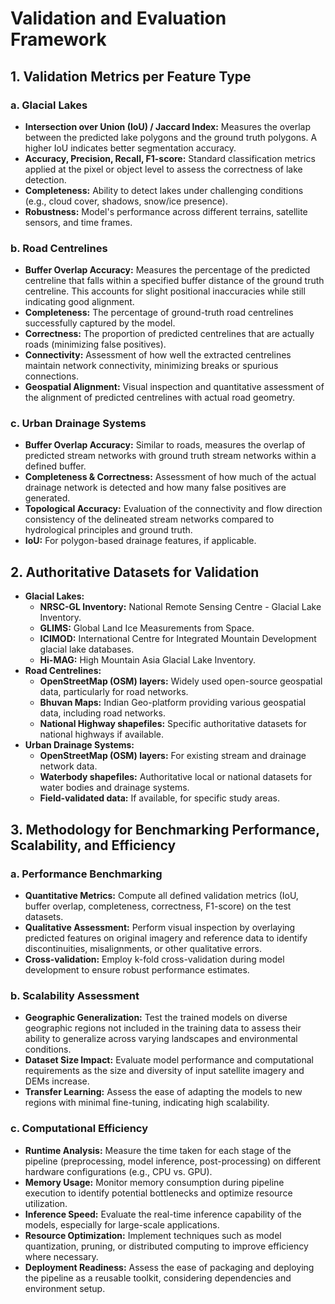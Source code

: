 
# Validation and Evaluation Framework

## 1. Validation Metrics per Feature Type

### a. Glacial Lakes
*   **Intersection over Union (IoU) / Jaccard Index:** Measures the overlap between the predicted lake polygons and the ground truth polygons. A higher IoU indicates better segmentation accuracy.
*   **Accuracy, Precision, Recall, F1-score:** Standard classification metrics applied at the pixel or object level to assess the correctness of lake detection.
*   **Completeness:** Ability to detect lakes under challenging conditions (e.g., cloud cover, shadows, snow/ice presence).
*   **Robustness:** Model's performance across different terrains, satellite sensors, and time frames.

### b. Road Centrelines
*   **Buffer Overlap Accuracy:** Measures the percentage of the predicted centreline that falls within a specified buffer distance of the ground truth centreline. This accounts for slight positional inaccuracies while still indicating good alignment.
*   **Completeness:** The percentage of ground-truth road centrelines successfully captured by the model.
*   **Correctness:** The proportion of predicted centrelines that are actually roads (minimizing false positives).
*   **Connectivity:** Assessment of how well the extracted centrelines maintain network connectivity, minimizing breaks or spurious connections.
*   **Geospatial Alignment:** Visual inspection and quantitative assessment of the alignment of predicted centrelines with actual road geometry.

### c. Urban Drainage Systems
*   **Buffer Overlap Accuracy:** Similar to roads, measures the overlap of predicted stream networks with ground truth stream networks within a defined buffer.
*   **Completeness & Correctness:** Assessment of how much of the actual drainage network is detected and how many false positives are generated.
*   **Topological Accuracy:** Evaluation of the connectivity and flow direction consistency of the delineated stream networks compared to hydrological principles and ground truth.
*   **IoU:** For polygon-based drainage features, if applicable.

## 2. Authoritative Datasets for Validation

*   **Glacial Lakes:**
    *   **NRSC-GL Inventory:** National Remote Sensing Centre - Glacial Lake Inventory.
    *   **GLIMS:** Global Land Ice Measurements from Space.
    *   **ICIMOD:** International Centre for Integrated Mountain Development glacial lake databases.
    *   **Hi-MAG:** High Mountain Asia Glacial Lake Inventory.
*   **Road Centrelines:**
    *   **OpenStreetMap (OSM) layers:** Widely used open-source geospatial data, particularly for road networks.
    *   **Bhuvan Maps:** Indian Geo-platform providing various geospatial data, including road networks.
    *   **National Highway shapefiles:** Specific authoritative datasets for national highways if available.
*   **Urban Drainage Systems:**
    *   **OpenStreetMap (OSM) layers:** For existing stream and drainage network data.
    *   **Waterbody shapefiles:** Authoritative local or national datasets for water bodies and drainage systems.
    *   **Field-validated data:** If available, for specific study areas.

## 3. Methodology for Benchmarking Performance, Scalability, and Efficiency

### a. Performance Benchmarking
*   **Quantitative Metrics:** Compute all defined validation metrics (IoU, buffer overlap, completeness, correctness, F1-score) on the test datasets.
*   **Qualitative Assessment:** Perform visual inspection by overlaying predicted features on original imagery and reference data to identify discontinuities, misalignments, or other qualitative errors.
*   **Cross-validation:** Employ k-fold cross-validation during model development to ensure robust performance estimates.

### b. Scalability Assessment
*   **Geographic Generalization:** Test the trained models on diverse geographic regions not included in the training data to assess their ability to generalize across varying landscapes and environmental conditions.
*   **Dataset Size Impact:** Evaluate model performance and computational requirements as the size and diversity of input satellite imagery and DEMs increase.
*   **Transfer Learning:** Assess the ease of adapting the models to new regions with minimal fine-tuning, indicating high scalability.

### c. Computational Efficiency
*   **Runtime Analysis:** Measure the time taken for each stage of the pipeline (preprocessing, model inference, post-processing) on different hardware configurations (e.g., CPU vs. GPU).
*   **Memory Usage:** Monitor memory consumption during pipeline execution to identify potential bottlenecks and optimize resource utilization.
*   **Inference Speed:** Evaluate the real-time inference capability of the models, especially for large-scale applications.
*   **Resource Optimization:** Implement techniques such as model quantization, pruning, or distributed computing to improve efficiency where necessary.
*   **Deployment Readiness:** Assess the ease of packaging and deploying the pipeline as a reusable toolkit, considering dependencies and environment setup.

